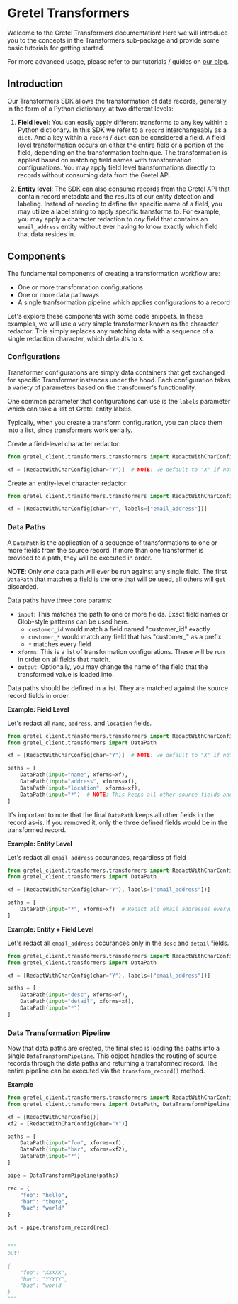 # Gretel Transformers

Welcome to the Gretel Transformers documentation!  Here we will introduce you to the concepts in the Transformers sub-package and
provide some basic tutorials for getting started.

For more advanced usage, please refer to our tutorials / guides on [our blog](https://www.medium.com/gretel-ai).

## Introduction

Our Transformers SDK allows the transformation of data records, generally in the form of a Python dictionary, at two different levels:

1) **Field level**: You can easily apply different transforms to any key within a Python dictionary. In this SDK we refer to a `record` interchangeably as a `dict`. And a key within a `record` / `dict` can be considered a field.  A field level transformation occurs on either the entire field or a portion of the field, depending on the transformation technique.  The transformation is applied based on matching field names with transformation configurations. You may apply field level transformations directly to records without consuming data from the Gretel API.

2) **Entity level**: The SDK can also consume records from the Gretel API that contain record metadata and the results of our entity detection and labeling. Instead of needing to define the specific name of a field, you may utilize a label string to apply specific transforms to. For example, you may apply a character redaction to _any_ field that contains an `email_address` entity without ever having to know exactly which field that data resides in.

## Components

The fundamental components of creating a transformation workflow are:

- One or more transformation configurations
- One or more data pathways
- A single tranfsormation pipeline which applies configurations to a record

Let's explore these components with some code snippets.  In these examples, we will use a very simple
transformer known as the character redactor. This simply replaces any matching data with a sequence of
a single redaction character, which defaults to `X`.

### Configurations

Transformer configurations are simply data containers that get exchanged for specific Transformer instances
under the hood.  Each configuration takes a variety of parameters based on the transformer's functionality.

One common parameter that configurations can use is the `labels` parameter which can take a list of Gretel entity labels.

Typically, when you create a transform configuration, you can place them into a list, since transformers work serially.

Create a field-level character redactor:

```python
from gretel_client.transformers.transformers import RedactWithCharConfig

xf = [RedactWithCharConfig(char="Y")]  # NOTE: we default to "X" if not provided
```

Create an entity-level character redactor:

```python
from gretel_client.transformers.transformers import RedactWithCharConfig

xf = [RedactWithCharConfig(char="Y", labels=["email_address"])]
```

### Data Paths

A `DataPath` is the application of a sequence of transformations to one or more fields from the source record.  If more than one transformer is provided to a path, they will be executed in order.

**NOTE**: Only _one_ data path will ever be run against any single field. The first `DataPath` that matches a field is the one that will be used, all others will get discarded.

Data paths have three core params:

- `input`: This matches the path to one or more fields. Exact field names or Glob-style patterns can be used here.
    - `customer_id` would match a field named "customer_id" exactly
    - `customer_*` would match any field that has "customer_" as a prefix
    - `*` matches every field
- `xforms`: This is a list of transformation configurations. These will be run in order on all fields that match.
- `output`: Optionally, you may change the name of the field that the transformed value is loaded into.

Data paths should be defined in a list. They are matched against the source record fields in order.

**Example: Field Level**

Let's redact all `name`, `address`, and `location` fields.

```python
from gretel_client.transformers.transformers import RedactWithCharConfig
from gretel_client.transformers import DataPath

xf = [RedactWithCharConfig(char="Y")]  # NOTE: we default to "X" if not provided

paths = [
    DataPath(input="name", xforms=xf),
    DataPath(input="address", xforms=xf),
    DataPath(input="location", xforms=xf),
    DataPath(input="*")  # NOTE: This keeps all other source fields and values in tact
]
```

It's important to note that the final `DataPath` keeps all other fields in the record as-is. If you removed it, only
the three defined fields would be in the transformed record.

**Example: Entity Level**

Let's redact all `email_address` occurances, regardless of field

```python
from gretel_client.transformers.transformers import RedactWithCharConfig
from gretel_client.transformers import DataPath

xf = [RedactWithCharConfig(char="Y"), labels=["email_address"])] 

paths = [
    DataPath(input="*", xforms=xf)  # Redact all email_addresses everywhere!
]
```

**Example: Entity + Field Level**

Let's redact all `email_address` occurances only in the `desc` and `detail` fields.

```python
from gretel_client.transformers.transformers import RedactWithCharConfig
from gretel_client.transformers import DataPath

xf = [RedactWithCharConfig(char="Y"), labels=["email_address"])] 

paths = [
    DataPath(input="desc", xforms=xf),
    DataPath(input="detail", xforms=xf),
    DataPath(input="*")
]
```

### Data Transformation Pipeline

Now that data paths are created, the final step is loading the paths into a single `DataTransformPipeline`.  This object
handles the routing of source records through the data paths and returning a transformed record. The entire pipeline
can be executed via the `transform_record()` method.

**Example**

```python
from gretel_client.transformers.transformers import RedactWithCharConfig
from gretel_client.transformers import DataPath, DataTransformPipeline

xf = [RedactWithCharConfig()]
xf2 = [RedactWithCharConfig(char="Y")]

paths = [
    DataPath(input="foo", xforms=xf),
    DataPath(input="bar", xforms=xf2),
    DataPath(input="*")
]

pipe = DataTransformPipeline(paths)

rec = {
    "foo": "hello",
    "bar": "there",
    "baz": "world"
}

out = pipe.transform_record(rec)


"""
out:

{
    "foo": "XXXXX",
    "bar": "YYYYY",
    "baz": "world
}
"""
```

